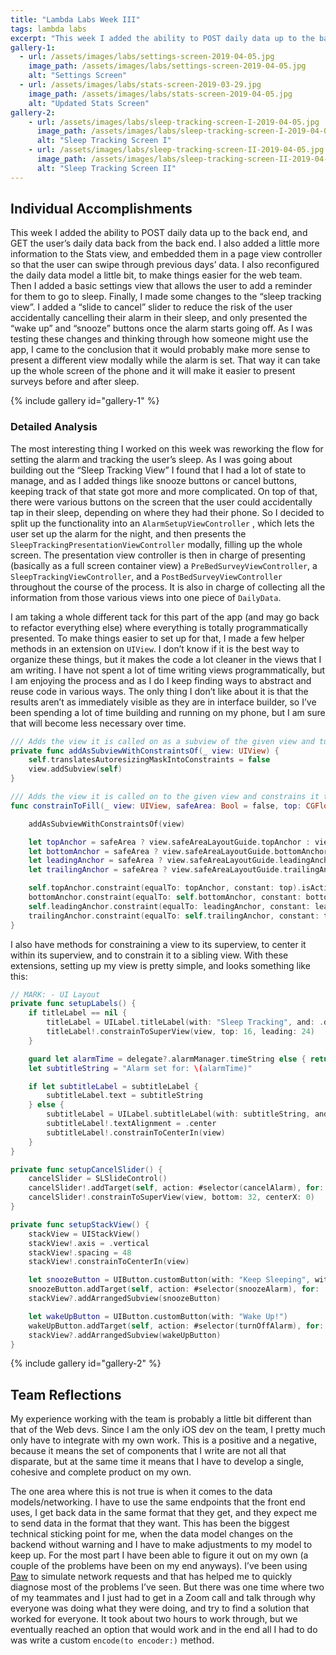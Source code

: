 ```yaml
---
title: "Lambda Labs Week III"
tags: lambda labs
excerpt: "This week I added the ability to POST daily data up to the back end, and GET the user’s daily data back from the back end. I also added a little more information to the Stats view, and embedded them in a page view controller so that the user can swipe through previous days’ data."
gallery-1:
  - url: /assets/images/labs/settings-screen-2019-04-05.jpg
    image_path: /assets/images/labs/settings-screen-2019-04-05.jpg
    alt: "Settings Screen"
  - url: /assets/images/labs/stats-screen-2019-03-29.jpg
    image_path: /assets/images/labs/stats-screen-2019-04-05.jpg
    alt: "Updated Stats Screen"
gallery-2:
    - url: /assets/images/labs/sleep-tracking-screen-I-2019-04-05.jpg
      image_path: /assets/images/labs/sleep-tracking-screen-I-2019-04-05.jpg
      alt: "Sleep Tracking Screen I"
    - url: /assets/images/labs/sleep-tracking-screen-II-2019-04-05.jpg
      image_path: /assets/images/labs/sleep-tracking-screen-II-2019-04-05.jpg
      alt: "Sleep Tracking Screen II"
---
```

## Individual Accomplishments

This week I added the ability to POST daily data up to the back end, and GET the user’s daily data back from the back end. I also added a little more information to the Stats view, and embedded them in a page view controller so that the user can swipe through previous days’ data. I also reconfigured the daily data model a little bit, to make things easier for the web team. Then I added a basic settings view that allows the user to add a reminder for them to go to sleep. Finally, I made some changes to the “sleep tracking view”. I added a “slide to cancel” slider to reduce the risk of the user  accidentally cancelling their alarm in their sleep, and only presented the “wake up” and “snooze” buttons once the alarm starts going off. As I was testing these changes and thinking through how someone might use the app, I came to the conclusion that it would probably make more sense to present a different view modally while the alarm is set. That way it can take up the whole screen of the phone and it will make it easier to present surveys before and after sleep.

{% include gallery id="gallery-1" %}

### Detailed Analysis
The most interesting thing I worked on this week was reworking the flow for setting the alarm and tracking the user’s sleep. As I was going about building out the “Sleep Tracking View” I found that I had a lot of state to manage,  and as I added things like snooze buttons or cancel buttons, keeping track of that state got more and more complicated. On top of that, there were various buttons on the screen that the user could accidentally tap in their sleep, depending on where they had their phone. So I decided to split up the functionality into an `AlarmSetupViewController` , which lets the user set up the alarm for the night, and then presents the `SleepTrackingPresentationViewController` modally, filling up the whole screen. The presentation view controller is then in charge of presenting (basically as a full screen container view) a `PreBedSurveyViewController`, a `SleepTrackingViewController`, and a `PostBedSurveyViewController` throughout the course of the process. It is also in charge of collecting all the information from those various views into one piece of `DailyData`.

I am taking a whole different tack for this part of the app (and may go back to refactor everything else) where everything is totally programmatically presented. To make things easier to set up for that, I made a few helper methods in an extension on `UIView`. I don’t know if it is the best way to organize these things, but it makes the code a lot cleaner in the views that I am writing. I have not spent a lot of time writing views programmatically, but I am enjoying the process and as I do I keep finding ways to abstract and reuse code in various ways. The only thing I don’t like about it is that the results aren’t as immediately visible as they are in interface builder, so I’ve been spending a lot of time building and running on my phone, but I am sure that will become less necessary over time.

```swift
/// Adds the view it is called on as a subview of the given view and turns translatesAutoresizingMaskIntoConstraints off
private func addAsSubviewWithConstraintsOf(_ view: UIView) {
    self.translatesAutoresizingMaskIntoConstraints = false
    view.addSubview(self)
}

/// Adds the view it is called on to the given view and constrains it to fill that view, with options to use the view's safe area and offsets from each side.
func constrainToFill(_ view: UIView, safeArea: Bool = false, top: CGFloat = 0.0, bottom: CGFloat = 0.0, leading: CGFloat = 0.0, trailing: CGFloat = 0.0) {

    addAsSubviewWithConstraintsOf(view)

    let topAnchor = safeArea ? view.safeAreaLayoutGuide.topAnchor : view.topAnchor
    let bottomAnchor = safeArea ? view.safeAreaLayoutGuide.bottomAnchor : view.bottomAnchor
    let leadingAnchor = safeArea ? view.safeAreaLayoutGuide.leadingAnchor : view.leadingAnchor
    let trailingAnchor = safeArea ? view.safeAreaLayoutGuide.trailingAnchor : view.trailingAnchor

    self.topAnchor.constraint(equalTo: topAnchor, constant: top).isActive = true
    bottomAnchor.constraint(equalTo: self.bottomAnchor, constant: bottom).isActive = true
    self.leadingAnchor.constraint(equalTo: leadingAnchor, constant: leading).isActive = true
    trailingAnchor.constraint(equalTo: self.trailingAnchor, constant: trailing).isActive = true
}
```

I also have methods for constraining a view to its superview, to center it within its superview, and to constrain it to a sibling view. With these extensions, setting up my view is pretty simple, and looks something like this:

```swift
// MARK: - UI Layout
private func setupLabels() {
    if titleLabel == nil {
        titleLabel = UILabel.titleLabel(with: "Sleep Tracking", and: .darkBlue)
        titleLabel!.constrainToSuperView(view, top: 16, leading: 24)
    }

    guard let alarmTime = delegate?.alarmManager.timeString else { return }
    let subtitleString = "Alarm set for: \(alarmTime)"

    if let subtitleLabel = subtitleLabel {
        subtitleLabel.text = subtitleString
    } else {
        subtitleLabel = UILabel.subtitleLabel(with: subtitleString, and: .darkBlue)
        subtitleLabel!.textAlignment = .center
        subtitleLabel!.constrainToCenterIn(view)
    }
}

private func setupCancelSlider() {
    cancelSlider = SLSlideControl()
    cancelSlider!.addTarget(self, action: #selector(cancelAlarm), for: .valueChanged)
    cancelSlider!.constrainToSuperView(view, bottom: 32, centerX: 0)
}

private func setupStackView() {
    stackView = UIStackView()
    stackView!.axis = .vertical
    stackView!.spacing = 48
    stackView!.constrainToCenterIn(view)

    let snoozeButton = UIButton.customButton(with: "Keep Sleeping", with: .negative)
    snoozeButton.addTarget(self, action: #selector(snoozeAlarm), for: .touchUpInside)
    stackView?.addArrangedSubview(snoozeButton)

    let wakeUpButton = UIButton.customButton(with: "Wake Up!")
    wakeUpButton.addTarget(self, action: #selector(turnOffAlarm), for: .touchUpInside)
    stackView?.addArrangedSubview(wakeUpButton)
}
```

{% include gallery id="gallery-2" %}

## Team Reflections
My experience working with the team is probably a little bit different than that of the Web devs. Since I am the only iOS dev on the team, I pretty much only have to integrate with my own work. This is a positive and a negative, because it means the set of components that I write are not all that disparate, but at the same time it means that I have to develop a single, cohesive and complete product on my own.

The one area where this is not true is when it comes to the data models/networking. I have to use the same endpoints that the front end uses, I get back data in the same format that they get, and they expect me to send data in the format that they want. This has been the biggest technical sticking point for me, when the data model changes on the backend without warning and I have to make adjustments to my model to keep up. For the most part I have been able to figure it out on my own (a couple of the problems have been on my end anyways). I’ve been using [Paw](https://paw.cloud/) to simulate network requests and that has helped me to quickly diagnose most of the problems I’ve seen. But there was one time where two of my teammates and I just had to get in a Zoom call and talk through why everyone was doing what they were doing, and try to find a solution that worked for everyone. It took about two hours to work through, but we eventually reached an option that would work and in the end all I had to do was write a custom `encode(to encoder:)` method.
